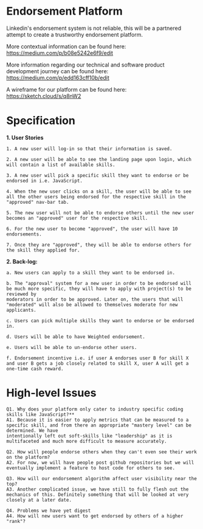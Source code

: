 # Endorsement Platform

Linkedin's endorsement system is not reliable, this will be a partnered attempt to create a trustworthy endorsement platform.

More contextual information can be found here: https://medium.com/p/b08e5242e6f9/edit 

More information regarding our technical and software product development journey can be found here: 
https://medium.com/p/edd163cff10b/edit

A wireframe for our platform can be found here: https://sketch.cloud/s/q8nW2

# Specification

**1. User Stories**

    1. A new user will log-in so that their information is saved.

    2. A new user will be able to see the landing page upon login, which will contain a list of available skills.

    3. A new user will pick a specific skill they want to endorse or be endorsed in i.e. JavaScript.

    4. When the new user clicks on a skill, the user will be able to see all the other users being endorsed for the respective skill in the "approved" nav-bar tab.

    5. The new user will not be able to endorse others until the new user becomes an "approved" user for the respective skill.

    6. For the new user to become "approved", the user will have 10 endorsements.

    7. Once they are "approved", they will be able to endorse others for the skill they applied for.

**2. Back-log:**

    a. New users can apply to a skill they want to be endorsed in. 

    b. The "approval" system for a new user in order to be endorsed will be much more specific, they will have to apply with project(s) to be reviewed by 
    moderators in order to be approved. Later on, the users that will "moderated" will also be allowed to themselves moderate for new applicants.

    c. Users can pick multiple skills they want to endorse or be endorsed in.

    d. Users will be able to have Weighted endorsement.

    e. Users will be able to un-endorse other users. 

    f. Endorsement incentive i.e. if user A endorses user B for skill X and user B gets a job closely related to skill X, user A will get a one-time cash reward.


# High-level Issues

    Q1. Why does your platform only cater to industry specific coding skills like JavaScript?**
    A1. Because it is easier to apply metrics that can be measured to a specific skill, and from there an appropriate "mastery level" can be determined. We have 
    intentionally left out soft-skills like "leadership" as it is multifaceted and much more difficult to measure accurately.

    Q2. How will people endorse others when they can't even see their work on the platform?
    A2. For now, we will have people post github repositories but we will eventually implement a feature to host code for others to see. 

    Q3. How will our endorsement algorithm affect user visibility near the top?
    A3. Another complicated issue, we have still to fully flesh out the mechanics of this. Definitely something that will be looked at very closely at a later date.

    Q4. Problems we have yet digest
    A4. How will new users want to get endorsed by others of a higher "rank"?
